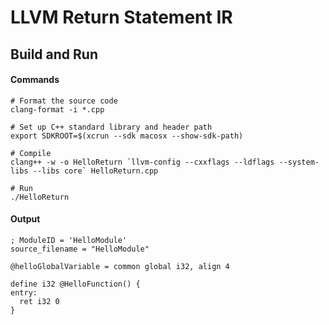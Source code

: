 # LLVM Return Statement IR

## Build and Run

#### Commands

```
# Format the source code
clang-format -i *.cpp

# Set up C++ standard library and header path
export SDKROOT=$(xcrun --sdk macosx --show-sdk-path)

# Compile
clang++ -w -o HelloReturn `llvm-config --cxxflags --ldflags --system-libs --libs core` HelloReturn.cpp

# Run
./HelloReturn
```

#### Output

```
; ModuleID = 'HelloModule'
source_filename = "HelloModule"

@helloGlobalVariable = common global i32, align 4

define i32 @HelloFunction() {
entry:
  ret i32 0
}
```
